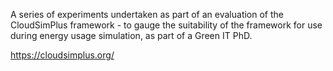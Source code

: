 A series of experiments undertaken as part of an evaluation of the CloudSimPlus framework - to gauge the suitability of the framework for use during energy usage simulation, as part of a Green IT PhD.

https://cloudsimplus.org/

